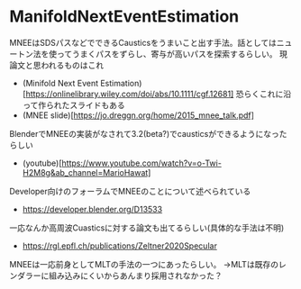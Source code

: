 # ManifoldNextEventEstimation
MNEEはSDSパスなどでできるCausticsをうまいこと出す手法。話としてはニュートン法を使ってうまくパスをずらし、寄与が高いパスを探索するらしい。
現論文と思われるものはこれ
- (Minifold Next Event Estimation)[https://onlinelibrary.wiley.com/doi/abs/10.1111/cgf.12681]
恐らくこれに沿って作られたスライドもある
- (MNEE slide)[https://jo.dreggn.org/home/2015_mnee_talk.pdf]

BlenderでMNEEの実装がなされて3.2(beta?)でcausticsができるようになったらしい
- (youtube)[https://www.youtube.com/watch?v=o-Twi-H2M8g&ab_channel=MarioHawat]

Developer向けのフォーラムでMNEEのことについて述べられている
- https://developer.blender.org/D13533

一応なんか高周波Cuasticsに対する論文も出てるらしい(具体的な手法は不明)
- https://rgl.epfl.ch/publications/Zeltner2020Specular

MNEEは一応前身としてMLTの手法の一つにあったらしい。
→MLTは既存のレンダラーに組み込みにくいからあんまり採用されなかった？

